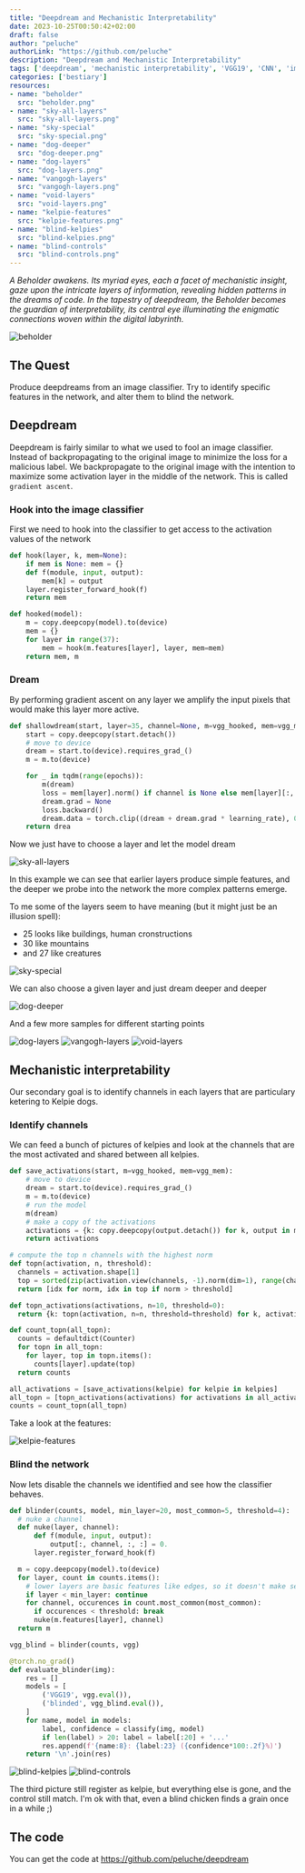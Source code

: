 ```yaml
---
title: "Deepdream and Mechanistic Interpretability"
date: 2023-10-25T00:50:42+02:00
draft: false
author: "peluche"
authorLink: "https://github.com/peluche"
description: "Deepdream and Mechanistic Interpretability"
tags: ['deepdream', 'mechanistic interpretability', 'VGG19', 'CNN', 'image classifier', 'imagenet-1k', 'beholder']
categories: ['bestiary']
resources:
- name: "beholder"
  src: "beholder.png"
- name: "sky-all-layers"
  src: "sky-all-layers.png"
- name: "sky-special"
  src: "sky-special.png"
- name: "dog-deeper"
  src: "dog-deeper.png"
- name: "dog-layers"
  src: "dog-layers.png"
- name: "vangogh-layers"
  src: "vangogh-layers.png"
- name: "void-layers"
  src: "void-layers.png"
- name: "kelpie-features"
  src: "kelpie-features.png"
- name: "blind-kelpies"
  src: "blind-kelpies.png"
- name: "blind-controls"
  src: "blind-controls.png"
---
```


*A Beholder awakens. Its myriad eyes, each a facet of mechanistic insight, gaze upon the intricate layers of information, revealing hidden patterns in the dreams of code. In the tapestry of deepdream, the Beholder becomes the guardian of interpretability, its central eye illuminating the enigmatic connections woven within the digital labyrinth.*

![beholder](beholder.png "Beauty is in the eye of the Beholder")

## The Quest
Produce deepdreams from an image classifier. Try to identify specific features in the network, and alter them to blind the network.

## Deepdream
Deepdream is fairly similar to what we used to fool an image classifier. Instead of backpropagating to the original image to minimize the loss for a malicious label. We backpropagate to the original image with the intention to maximize some activation layer in the middle of the network. This is called `gradient ascent`.


### Hook into the image classifier
First we need to hook into the classifier to get access to the activation values of the network

```python
def hook(layer, k, mem=None):
    if mem is None: mem = {}
    def f(module, input, output):
        mem[k] = output
    layer.register_forward_hook(f)
    return mem

def hooked(model):
    m = copy.deepcopy(model).to(device)
    mem = {}
    for layer in range(37):
        mem = hook(m.features[layer], layer, mem=mem)
    return mem, m
```

### Dream
By performing gradient ascent on any layer we amplify the input pixels that would make this layer more active.

```python
def shallowdream(start, layer=35, channel=None, m=vgg_hooked, mem=vgg_mem, learning_rate=0.01, epochs=30):
    start = copy.deepcopy(start.detach())
    # move to device
    dream = start.to(device).requires_grad_()
    m = m.to(device)

    for _ in tqdm(range(epochs)):
        m(dream)
        loss = mem[layer].norm() if channel is None else mem[layer][:, channel, :, :].norm()
        dream.grad = None
        loss.backward()
        dream.data = torch.clip((dream + dream.grad * learning_rate), 0., 1.).data # jumping through hoops to please pytorch
    return drea
```

Now we just have to choose a layer and let the model dream

![sky-all-layers](sky-all-layers.png "Dreaming from the sky on all layers")

In this example we can see that earlier layers produce simple features, and the deeper we probe into the network the more complex patterns emerge.

To me some of the layers seem to have meaning (but it might just be an illusion spell):
- 25 looks like buildings, human cronstructions
- 30 like mountains
- and 27 like creatures

![sky-special](sky-special.png "Some special layers?")

We can also choose a given layer and just dream deeper and deeper

![dog-deeper](dog-deeper.png "A dog's nightmare")

And a few more samples for different starting points

![dog-layers](dog-layers.png "Dog on different layers")
![vangogh-layers](vangogh-layers.png "Vangogh on different layers")
![void-layers](void-layers.png "Void on different layers")

## Mechanistic interpretability
Our secondary goal is to identify channels in each layers that are particulary ketering to Kelpie dogs.

### Identify channels
We can feed a bunch of pictures of kelpies and look at the channels that are the most activated and shared between all kelpies.

```python
def save_activations(start, m=vgg_hooked, mem=vgg_mem):
    # move to device
    dream = start.to(device).requires_grad_()
    m = m.to(device)
    # run the model
    m(dream)
    # make a copy of the activations
    activations = {k: copy.deepcopy(output.detach()) for k, output in mem.items()}
    return activations

# compute the top n channels with the highest norm
def topn(activation, n, threshold):
  channels = activation.shape[1]
  top = sorted(zip(activation.view(channels, -1).norm(dim=1), range(channels)), reverse=True)[:n]
  return [idx for norm, idx in top if norm > threshold]

def topn_activations(activations, n=10, threshold=0):
  return {k: topn(activation, n=n, threshold=threshold) for k, activation in activations.items()}

def count_topn(all_topn):
  counts = defaultdict(Counter)
  for topn in all_topn:
    for layer, top in topn.items():
      counts[layer].update(top)
  return counts

all_activations = [save_activations(kelpie) for kelpie in kelpies]
all_topn = [topn_activations(activations) for activations in all_activations]
counts = count_topn(all_topn)
```

Take a look at the features:

![kelpie-features](kelpie-features.png "Channel shared by all Kelpies")

### Blind the network
Now lets disable the channels we identified and see how the classifier behaves.

```python
def blinder(counts, model, min_layer=20, most_common=5, threshold=4):
  # nuke a channel
  def nuke(layer, channel):
      def f(module, input, output):
          output[:, channel, :, :] = 0.
      layer.register_forward_hook(f)

  m = copy.deepcopy(model).to(device)
  for layer, count in counts.items():
    # lower layers are basic features like edges, so it doesn't make sense to nuke them
    if layer < min_layer: continue
    for channel, occurences in count.most_common(most_common):
      if occurences < threshold: break
      nuke(m.features[layer], channel)
  return m

vgg_blind = blinder(counts, vgg)

@torch.no_grad()
def evaluate_blinder(img):
    res = []
    models = [
        ('VGG19', vgg.eval()),
        ('blinded', vgg_blind.eval()),
    ]
    for name, model in models:
        label, confidence = classify(img, model)
        if len(label) > 20: label = label[:20] + '...'
        res.append(f'{name:8}: {label:23} ({confidence*100:.2f}%)')
    return '\n'.join(res)
```

![blind-kelpies](blind-kelpies.png "Classifying Kelpies after brain surgery")
![blind-controls](blind-controls.png "Classifying controls after brain surgery")

The third picture still register as kelpie, but everything else is gone, and the control still match. I'm ok with that, even a blind chicken finds a grain once in a while ;)

## The code
You can get the code at https://github.com/peluche/deepdream
